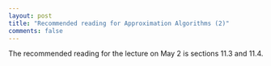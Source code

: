 ```yaml
---
layout: post
title: "Recommended reading for Approximation Algorithms (2)"
comments: false
---
```


The recommended reading for the lecture on May 2 is sections 11.3 and 11.4. 
